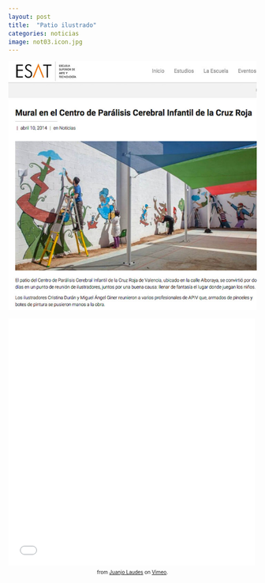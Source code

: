 ```yaml
---
layout: post
title:  "Patio ilustrado"
categories: noticias
image: not03.icon.jpg
---
```


![imagen](/img/not03.jpg)

<div>
<iframe allowfullscreen="" frameborder="0" height="500" mozallowfullscreen="" src="//player.vimeo.com/video/98336452" webkitallowfullscreen="" width="500"></iframe> </div>
<div style="text-align: center;">
<span style="font-size: x-small;"><a href="http://vimeo.com/98336452"></a> from <a href="http://vimeo.com/juanjolaudes">Juanjo Laudes</a> on <a href="https://vimeo.com/">Vimeo</a>.</span></div>
<div style="text-align: center;">
<span style="font-size: x-small;"><br /></span></div>
<div style="text-align: center;">
<span style="font-size: x-small;"><br /></span></div>
<br />